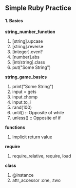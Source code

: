 ## Simple Ruby Practice ##

#### 1. Basics ####
**string_number_function**
1) [string].upcase
2) [string].reverse
3) [integer].even?
4) [number].abs
5) [int/string].class
6) put("Some String")

**string_game_basics**
1) print("Some String")
2) input = gets
3) input.chomp
4) input.to_i
5) rand(100)
6) until() :: Opposite of while
7) unless() :: Opposite of if

**functions**
1) Implicit return value

**require**
1) require_relative, require, load

**class**
1) @instance
2) attr_accessor :one, :two